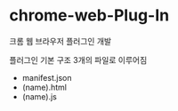 # chrome-web-Plug-In
크롬 웹 브라우저 플러그인 개발 

플러그인 기본 구조 3개의 파일로 이루어짐 
- manifest.json
- (name).html
- (name).js
